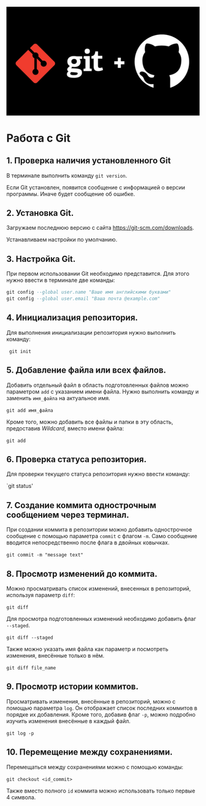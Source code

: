 ![Git_logo](git-github.jpg)

# Работа с Git

## 1. Проверка наличия установленного Git
В терминале выполнить команду `git version`.

Если Git установлен, появится сообщение с информацией о версии программы. Иначе будет сообщение об ошибке.

## 2. Установка Git.
Загружаем последнюю версию с сайта
https://git-scm.com/downloads.

Устанавливаем настройки по умолчанию.

## 3. Настройка Git.
При первом использовании Git необходимо представится.
Для этого нужно ввести в терминале две команды:
```sql
git config --global user.name "Ваше имя английскими буквами"
git config --global user.email "Ваша почта @example.com"
```
## 4. Инициализация репозитория.
Для выполнения инициализации репозитория нужно выполнить команду:

` git init`

## 5. Добавление файла или всех файлов.
Добавить отдельный файл в область подготовленных файлов можно параметром `add` с указанием имени файла. Нужно выполнить команду и заменить `имя_файла` на актуальное имя.

`git add имя_файла`

Кроме того, можно добавить все файлы и папки в эту область, предоставив *Wildcard*, вместо имени файла:

`git add`

## 6. Проверка статуса репозитория.
Для проверки текущего статуса репозитория нужно ввести команду:

`git status'

## 7. Создание коммита однострочным сообщением через терминал.
При создании коммита в репозитории можно добавить однострочное сообщение с помощью параметра `commit` с флагом `-m`. Само сообщение вводится непосредственно после флага в двойных ковычках.

`git commit -m "message text"`

## 8. Просмотр изменений до коммита.
Можно просматривать список изменений, внесенных в репозиторий, используя параметр `diff`:

`git diff`

Для просмотра подготовленных изменений необходимо добавить флаг `--staged`.

`git diff --staged`

Также можно указать имя файла как параметр и посмотреть изменения, внесённые только в нём.

`git diff file_name`

## 9. Просмотр истории коммитов.
Просматривать изменения, внесённые в репозиторий, можно с помощью параметра `log`. Он отображает список последних коммитов в порядке их добавления. Кроме того, добавив флаг `-p`, можно подробно изучить изменения внесённые в каждый файл.

`git log -p`

## 10. Перемещение между сохранениями.
Перемещаться между сохранениями можно с помощью команды:

`git checkout <id_commit>`

Также вместо полного `id` коммита можно использовать только первые 4 символа.
